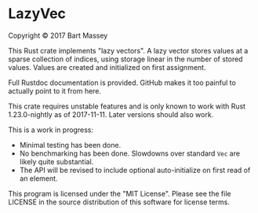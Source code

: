 # LazyVec
Copyright &copy; 2017 Bart Massey

This Rust crate implements "lazy vectors". A lazy vector stores
values at a sparse collection of indices, using storage
linear in the number of stored values. Values are
created and initialized on first assignment.

Full Rustdoc documentation is provided. GitHub makes it too
painful to actually point to it from here.

This crate requires unstable features and is only known to
work with Rust 1.23.0-nightly as of 2017-11-11. Later
versions should also work.

This is a work in progress:

* Minimal testing has been done.
* No benchmarking has been done. Slowdowns over standard
  `Vec` are likely quite substantial.
* The API will be revised to include optional
  auto-initialize on first read of an element.

This program is licensed under the "MIT License".  Please
see the file LICENSE in the source distribution of this
software for license terms.
